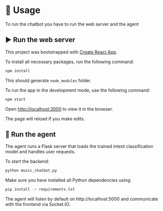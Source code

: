 
# 🚀 Usage

To run the chatbot you have to run the web server and the agent

## ▶️ Run the web server

This project was bootstrapped with [Create React App](https://github.com/facebook/create-react-app).

To install all necessary packages, run the following command:

```bash
npm install
```

This should generate `node_modules` folder.

To run the app in the development mode, use the following command:

```bash
npm start
```

Open [http://localhost:3000](http://localhost:3000) to view it in the browser.

The page will reload if you make edits.

## 🧠 Run the agent

The agent runs a Flask server that loads the trained intent classification model and handles user requests.

To start the backend:
```bash
python music_chatbot.py
```

Make sure you have installed all Python dependencies using:

```bash
pip install -r requirements.txt
```

The agent will listen by default on http://localhost:5000 and communicate with the frontend via Socket.IO.



